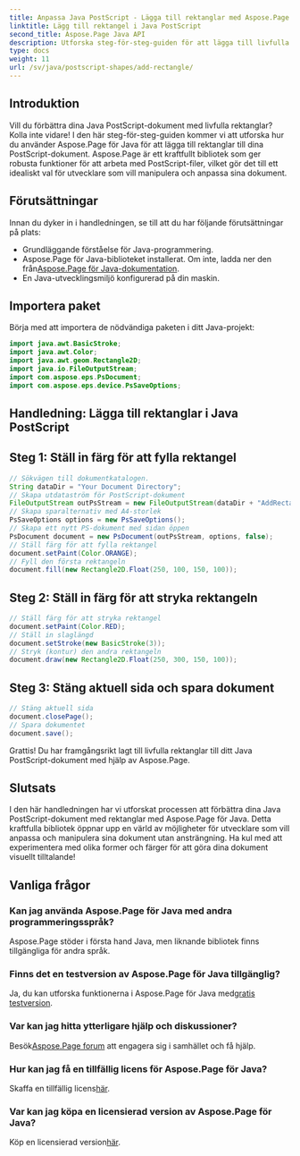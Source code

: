 ```yaml
---
title: Anpassa Java PostScript - Lägga till rektanglar med Aspose.Page
linktitle: Lägg till rektangel i Java PostScript
second_title: Aspose.Page Java API
description: Utforska steg-för-steg-guiden för att lägga till livfulla rektanglar till Java PostScript-dokument med Aspose.Page för Java. Förbättra din dokumentanpassning utan ansträngning!
type: docs
weight: 11
url: /sv/java/postscript-shapes/add-rectangle/
---
```

## Introduktion
Vill du förbättra dina Java PostScript-dokument med livfulla rektanglar? Kolla inte vidare! I den här steg-för-steg-guiden kommer vi att utforska hur du använder Aspose.Page för Java för att lägga till rektanglar till dina PostScript-dokument. Aspose.Page är ett kraftfullt bibliotek som ger robusta funktioner för att arbeta med PostScript-filer, vilket gör det till ett idealiskt val för utvecklare som vill manipulera och anpassa sina dokument.
## Förutsättningar
Innan du dyker in i handledningen, se till att du har följande förutsättningar på plats:
- Grundläggande förståelse för Java-programmering.
-  Aspose.Page för Java-biblioteket installerat. Om inte, ladda ner den från[Aspose.Page för Java-dokumentation](https://reference.aspose.com/page/java/).
- En Java-utvecklingsmiljö konfigurerad på din maskin.
## Importera paket
Börja med att importera de nödvändiga paketen i ditt Java-projekt:
```java
import java.awt.BasicStroke;
import java.awt.Color;
import java.awt.geom.Rectangle2D;
import java.io.FileOutputStream;
import com.aspose.eps.PsDocument;
import com.aspose.eps.device.PsSaveOptions;
```
## Handledning: Lägga till rektanglar i Java PostScript
## Steg 1: Ställ in färg för att fylla rektangel
```java
// Sökvägen till dokumentkatalogen.
String dataDir = "Your Document Directory";
// Skapa utdataström för PostScript-dokument
FileOutputStream outPsStream = new FileOutputStream(dataDir + "AddRectangle_outPS.ps");
// Skapa sparalternativ med A4-storlek
PsSaveOptions options = new PsSaveOptions();
// Skapa ett nytt PS-dokument med sidan öppen
PsDocument document = new PsDocument(outPsStream, options, false);
// Ställ färg för att fylla rektangel
document.setPaint(Color.ORANGE);        
// Fyll den första rektangeln
document.fill(new Rectangle2D.Float(250, 100, 150, 100));
```
## Steg 2: Ställ in färg för att stryka rektangeln
```java
// Ställ färg för att stryka rektangel
document.setPaint(Color.RED);
// Ställ in slaglängd
document.setStroke(new BasicStroke(3));
// Stryk (kontur) den andra rektangeln
document.draw(new Rectangle2D.Float(250, 300, 150, 100));
```
## Steg 3: Stäng aktuell sida och spara dokument
```java
// Stäng aktuell sida
document.closePage();
// Spara dokumentet
document.save();
```
Grattis! Du har framgångsrikt lagt till livfulla rektanglar till ditt Java PostScript-dokument med hjälp av Aspose.Page.
## Slutsats
I den här handledningen har vi utforskat processen att förbättra dina Java PostScript-dokument med rektanglar med Aspose.Page för Java. Detta kraftfulla bibliotek öppnar upp en värld av möjligheter för utvecklare som vill anpassa och manipulera sina dokument utan ansträngning.
Ha kul med att experimentera med olika former och färger för att göra dina dokument visuellt tilltalande!
## Vanliga frågor

### Kan jag använda Aspose.Page för Java med andra programmeringsspråk?
Aspose.Page stöder i första hand Java, men liknande bibliotek finns tillgängliga för andra språk.
### Finns det en testversion av Aspose.Page för Java tillgänglig?
 Ja, du kan utforska funktionerna i Aspose.Page för Java med[gratis testversion](https://releases.aspose.com/).
### Var kan jag hitta ytterligare hjälp och diskussioner?
 Besök[Aspose.Page forum](https://forum.aspose.com/c/page/39) att engagera sig i samhället och få hjälp.
### Hur kan jag få en tillfällig licens för Aspose.Page för Java?
 Skaffa en tillfällig licens[här](https://purchase.aspose.com/temporary-license/).
### Var kan jag köpa en licensierad version av Aspose.Page för Java?
 Köp en licensierad version[här](https://purchase.aspose.com/buy).